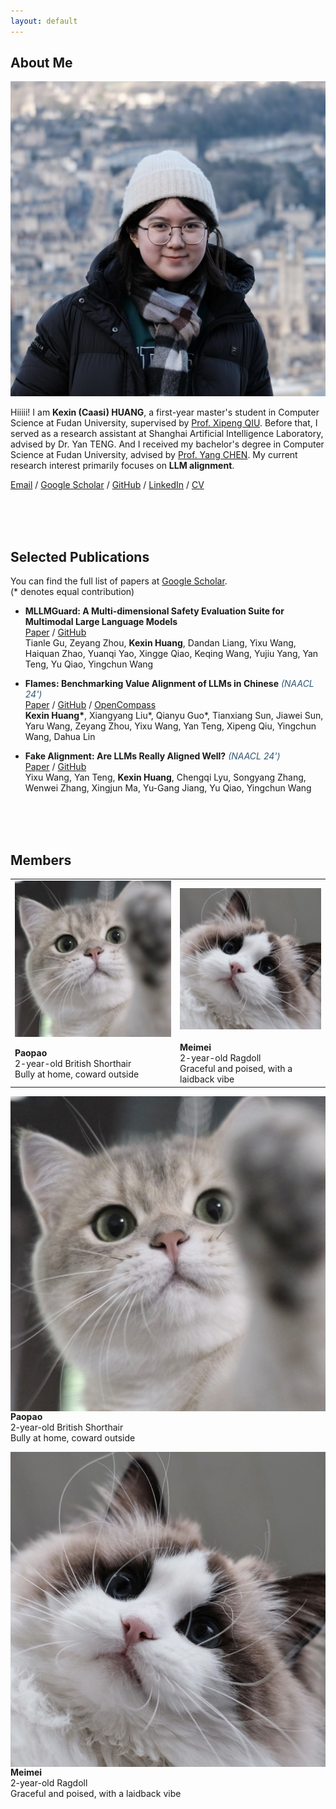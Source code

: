 ```yaml
---
layout: default
---
```


## About Me

<img class="profile-picture" src="caasi.jpg">

Hiiiii! I am **Kexin (Caasi) HUANG**, a first-year master's student in Computer Science at Fudan University, supervised by [Prof. Xipeng QIU](https://xpqiu.github.io/en.html). 
Before that, I served as a research assistant at Shanghai Artificial Intelligence Laboratory, advised by Dr. Yan TENG. And I received my bachelor's degree in Computer Science at Fudan University, advised by [Prof. Yang CHEN](https://chenyang03.wordpress.com/). My current research interest primarily focuses on **LLM alignment**.

[Email](huangkx19@gmail.com) / [Google Scholar](https://scholar.google.com/citations?user=JDcYYZ4AAAAJ&hl) / [GitHub](https://github.com/KexinHUANG19) / [LinkedIn](https://www.linkedin.com/in/caasi-kexin-huang0426/) / [CV](resume.pdf)

<br>
<br>
<br>

## Selected Publications
You can find the full list of papers at [Google Scholar](https://scholar.google.com/citations?user=JDcYYZ4AAAAJ&hl).  
(\* denotes equal contribution)

* **MLLMGuard: A Multi-dimensional Safety Evaluation Suite for Multimodal Large Language Models**  
[Paper](https://arxiv.org/abs/2406.07594) / [GitHub](https://github.com/Carol-gutianle/MLLMGuard)   
Tianle Gu, Zeyang Zhou, **Kexin Huang**, Dandan Liang, Yixu Wang, Haiquan Zhao, Yuanqi Yao, Xingge Qiao, Keqing Wang, Yujiu Yang, Yan Teng, Yu Qiao, Yingchun Wang

* **Flames: Benchmarking Value Alignment of LLMs in Chinese** <span style="color: #345772;">_(NAACL 24')_</span>  
[Paper](https://aclanthology.org/2024.naacl-long.256/) / [GitHub](https://github.com/AIFlames/Flames) / [OpenCompass](https://flames.opencompass.org.cn/leaderboard)  
**Kexin Huang\***, Xiangyang Liu\*, Qianyu Guo\*, Tianxiang Sun, Jiawei Sun, Yaru Wang, Zeyang Zhou, Yixu Wang, Yan Teng, Xipeng Qiu, Yingchun Wang, Dahua Lin
  
* **Fake Alignment: Are LLMs Really Aligned Well?** <span style="color: #345772;">_(NAACL 24')_</span>    
[Paper](https://aclanthology.org/2024.naacl-long.263/) / [GitHub](https://github.com/AIFlames/Fake-Alignment)  
Yixu Wang, Yan Teng, **Kexin Huang**, Chengqi Lyu, Songyang Zhang, Wenwei Zhang, Xingjun Ma, Yu-Gang Jiang, Yu Qiao, Yingchun Wang

<br>
<br>
<br>

## Members
<table>
    <tr>
        <td>
            <img class="profile-picture" src="Paopao.jpg" alt="Paopao">
        </td>
        <td>
            <img class="profile-picture" src="Meimei.jpg" alt="Meimei">
        </td>
    </tr>
    <tr>
        <td>
            <strong>Paopao</strong><br>
            2-year-old British Shorthair<br>
            Bully at home, coward outside
        </td>
        <td>
            <strong>Meimei</strong><br>
            2-year-old Ragdoll<br>
            Graceful and poised, with a laidback vibe
        </td>
    </tr>
</table>

<img class="profile-picture" src="Paopao.jpg" style="float: left; margin-right: 10px;"> **Paopao**  
2-year-old British Shorthair  
Bully at home, coward outside

<img class="profile-picture" src="Meimei.jpg" style="float: left; margin-right: 10px;"> **Meimei**  
2-year-old Ragdoll  
Graceful and poised, with a laidback vibe

